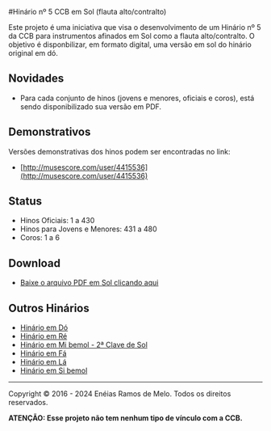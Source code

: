 #Hinário nº 5 CCB em Sol (flauta alto/contralto)

Este projeto é uma iniciativa que visa o desenvolvimento de um Hinário nº 5 da CCB para instrumentos afinados em Sol como a flauta alto/contralto.
O objetivo é disponbilizar, em formato digital, uma versão em sol do hinário original em dó.

<h2>Novidades</h2>

* Para cada conjunto de hinos (jovens e menores, oficiais e coros), está sendo disponibilizado sua versão em PDF.

<h2>Demonstrativos</h2>

Versões demonstrativas dos hinos podem ser encontradas no link:

* [http://musescore.com/user/4415536](http://musescore.com/user/4415536)

<h2>Status</h2>

* Hinos Oficiais: 1 a 430
* Hinos para Jovens e Menores: 431 a 480
* Coros: 1 a 6

<h2>Download</h2>

* [Baixe o arquivo PDF em Sol clicando aqui](https://raw.githubusercontent.com/eneiasramos/ccb-hinario-5-sol/master/sol/pdf/final.pdf)

<h2>Outros Hinários</h2>

* [Hinário em Dó](https://github.com/eneiasramos/ccb-hinario-5-do)
* [Hinário em Ré](https://github.com/eneiasramos/ccb-hinario-5-re)
* [Hinário em Mi bemol - 2ª Clave de Sol](https://github.com/eneiasramos/ccb-hinario-5-mib-2s)
* [Hinário em Fá](https://github.com/eneiasramos/ccb-hinario-5-fa)
* [Hinário em Lá](https://github.com/eneiasramos/ccb-hinario-5-la)
* [Hinário em Si bemol](https://github.com/eneiasramos/ccb-hinario-5-sib)

---

Copyright © 2016 - 2024 Enéias Ramos de Melo. Todos os direitos reservados.

**ATENÇÃO: Esse projeto não tem nenhum tipo de vínculo com a CCB.**

